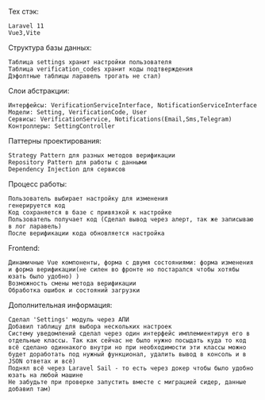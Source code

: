 Тех стэк:

    Laravel 11
    Vue3,Vite

Структура базы данных:

    Таблица settings хранит настройки пользователя
    Таблица verification_codes хранит коды подтверждения
    Дэфолтные таблицы ларавель трогать не стал)

Слои абстракции:

    Интерфейсы: VerificationServiceInterface, NotificationServiceInterface
    Модели: Setting, VerificationCode, User
    Сервисы: VerificationService, Notifications(Email,Sms,Telegram)
    Контроллеры: SettingController

Паттерны проектирования:
    
    Strategy Pattern для разных методов верификации
    Repository Pattern для работы с данными
    Dependency Injection для сервисов

Процесс работы:
    
    Пользователь выбирает настройку для изменения
    генерируется код
    Код сохраняется в базе с привязкой к настройке
    Пользователь получает код (Сделал вывод через алерт, так же записываю в лог ларавель)
    После верификации кода обновляется настройка

Frontend:
    
    Динамичные Vue компоненты, форма с двумя состояниями: форма изменения и форма верификации(не силен во фронте но постарался чтобы хотябы юзать было удобно) )
    Возможность смены метода верификации
    Обработка ошибок и состояний загрузки

Дополнительная информация:

    Сделал 'Settings' модуль через АПИ
    Добавил таблицу для выбора нескольких настроек
    Систему уведомлений сделал через один интерфейс имплемиентируя его в отдельные классы. Так как сейчас не было нужно посыдать куда то код всё сделано одиннакого внутри но при необходимости эти классы можно будет доработать под нужный функционал, удалить вывод в консоль и в JSON ответах и всё)
    Поднял всё через Laravel Sail - то есть через докер чтобы было удобно юзать на любой машине
    Не забудьте при проверке запустить вместе с миграцией сидер, данные добавил там)
